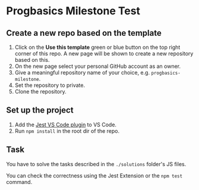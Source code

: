 # Progbasics Milestone Test 

## Create a new repo based on the template

1. Click on the **Use this template** green or blue button on the top right corner of this repo. A new page will be shown to create a new repository based on this.
2. On the new page select your personal GitHub account as an owner.
3. Give a meaningful repository name of your choice, e.g. `progbasics-milestone`. 
4. Set the repository to private.
5. Clone the repository.

## Set up the project

1. Add the [Jest VS Code plugin](https://marketplace.visualstudio.com/items?itemName=Orta.vscode-jest) to VS Code. 
2. Run `npm install` in the root dir of the repo.

## Task

You have to solve the tasks described in the `./solutions` folder's JS files.

You can check the correctness using the Jest Extension or the `npm test` command.
